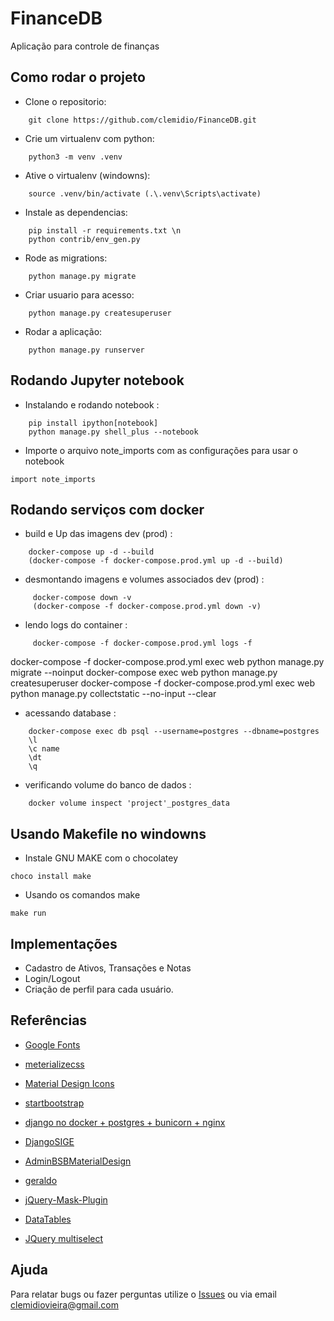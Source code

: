 # FinanceDB
Aplicação para controle de finanças


## Como rodar o projeto 

* Clone o repositorio:
```
    git clone https://github.com/clemidio/FinanceDB.git
```
* Crie um virtualenv com python:
```
    python3 -m venv .venv
```
* Ative o virtualenv (windowns):
```
    source .venv/bin/activate (.\.venv\Scripts\activate)
```
* Instale as dependencias: 
```
    pip install -r requirements.txt \n
    python contrib/env_gen.py
```
* Rode as migrations:
```
    python manage.py migrate
```
* Criar usuario para acesso:
```
    python manage.py createsuperuser
```
* Rodar a aplicação:
```
    python manage.py runserver
```


## Rodando Jupyter notebook
* Instalando e rodando notebook :
```
    pip install ipython[notebook]
    python manage.py shell_plus --notebook
```

* Importe o arquivo note_imports com as configurações para usar o notebook
```
import note_imports
```

## Rodando serviços com docker
* build e Up das imagens dev (prod) :
```
    docker-compose up -d --build
    (docker-compose -f docker-compose.prod.yml up -d --build)
```
* desmontando imagens e volumes associados dev (prod)  :
```
     docker-compose down -v
     (docker-compose -f docker-compose.prod.yml down -v)
```
* lendo logs do container :
```
     docker-compose -f docker-compose.prod.yml logs -f
```
docker-compose -f docker-compose.prod.yml exec web python manage.py migrate --noinput
docker-compose  exec web python manage.py createsuperuser
docker-compose -f docker-compose.prod.yml exec web python manage.py collectstatic --no-input --clear

* acessando database :
```
    docker-compose exec db psql --username=postgres --dbname=postgres
    \l 
    \c name
    \dt
    \q
```
* verificando volume do banco de dados :
```
    docker volume inspect 'project'_postgres_data
```




## Usando Makefile no windowns
* Instale GNU MAKE com o chocolatey
```
choco install make
```
* Usando os comandos make
```
make run
```

## Implementações

- Cadastro de Ativos, Transações e Notas
- Login/Logout
- Criação de perfil para cada usuário.


## Referências

- [Google Fonts](https://fonts.google.com/)
- [meterializecss](https://materializecss.com/icons.html) 
- [Material Design Icons](https://google.github.io/material-design-icons)
- [startbootstrap](https://startbootstrap.com/theme/sb-admin-2)


- [django no docker + postgres + bunicorn + nginx](https://testdriven.io/blog/dockerizing-django-with-postgres-gunicorn-and-nginx/)
- [DjangoSIGE](https://github.com/thiagopena/djangoSIGE)
- [AdminBSBMaterialDesign](https://github.com/gurayyarar/AdminBSBMaterialDesign)
- [geraldo](https://github.com/marinho/geraldo)
- [jQuery-Mask-Plugin](https://igorescobar.github.io/jQuery-Mask-Plugin/)
- [DataTables](https://datatables.net/)
- [JQuery multiselect](http://loudev.com/)


## Ajuda

Para relatar bugs ou fazer perguntas utilize o [Issues](https://github.com/clemidio/FinanceDB) ou via email clemidiovieira@gmail.com